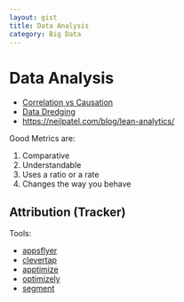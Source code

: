```yaml
---
layout: gist
title: Data Analysis
category: Big Data
---
```


# Data Analysis


- [Correlation vs Causation](https://www.youtube.com/watch?v=VMUQSMFGBDo)
- [Data Dredging](https://en.wikipedia.org/wiki/Data_dredging)
- <https://neilpatel.com/blog/lean-analytics/>


Good Metrics are:
1. Comparative
2. Understandable
3. Uses a ratio or a rate
4. Changes the way you behave

## Attribution (Tracker)

Tools:
- [appsflyer](https://www.appsflyer.com/)
- [clevertap](https://clevertap.com/)
- [apptimize](https://apptimize.com/)
- [optimizely](https://www.optimizely.com/)
- [segment](https://segment.com/)